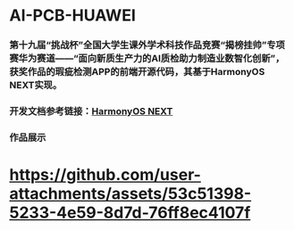# AI-PCB-HUAWEI
### 第十九届“挑战杯”全国大学生课外学术科技作品竞赛“揭榜挂帅”专项赛华为赛道——“面向新质生产力的AI质检助力制造业数智化创新”，获奖作品的瑕疵检测APP的前端开源代码，其基于HarmonyOS NEXT实现。


### 开发文档参考链接：[HarmonyOS NEXT](https://developer.huawei.com/consumer/cn/doc/harmonyos-guides-V5/application-dev-guide-V5)


### 作品展示


# https://github.com/user-attachments/assets/53c51398-5233-4e59-8d7d-76ff8ec4107f

